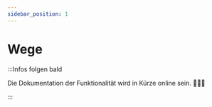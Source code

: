 ```yaml
---
sidebar_position: 1
---
```


# Wege

:::Infos folgen bald

Die Dokumentation der Funktionalität wird in Kürze online sein. 🧑🏻‍💻

:::
